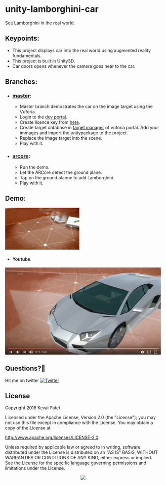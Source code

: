 # unity-lamborghini-car
See Lamborghini in the real world.

## Keypoints:
- This project displays car into the real world using augmented reality fundamentals.
- This project is built in Unity3D.
- Car doors opens whenever the camera goes near to the car.

## Branches:
- ### [master](https://github.com/kevalpatel2106/unity-lamborghini-car): 
  - Master branch demostrates the car on the image target using the Vuforia.
  - Login to the [dev portal](https://developer.vuforia.com).
  - Create licence key from [here](https://library.vuforia.com/articles/Solution/How-To-add-a-License-Key-to-your-Vuforia-App.html).
  - Create target database in [target manager](https://developer.vuforia.com/targetmanager/project/checkDeviceProjectsCreated?dataRequestedForUserId=) of vuforia portal. Add your immages and import the unitypackage to the project.
  - Replace the image target into the scene.
  - Play with it.
  
- ### [arcore](https://github.com/kevalpatel2106/unity-lamborghini-car/tree/arcore):
  - Run the demo.
  - Let the ARCore detect the ground plane.
  - Tap on the ground planne to add Lamborghini.
  - Play with it.
  

## Demo:
![image](/demo.gif)
- #### Youtube:
[![youtube_thumb](/youtube-thumb.png)](https://www.youtube.com/watch?v=GcMjDB7a8uY)

## Questions?🤔
Hit me on twitter [![Twitter](https://img.shields.io/badge/Twitter-@kevalpatel2106-blue.svg?style=flat)](https://twitter.com/kevalpatel2106)

## License
Copyright 2018 Keval Patel

Licensed under the Apache License, Version 2.0 (the "License"); you may not use this file except in compliance with the License. You may obtain a copy of the License at

http://www.apache.org/licenses/LICENSE-2.0

Unless required by applicable law or agreed to in writing, software distributed under the License is distributed on an "AS IS" BASIS, WITHOUT WARRANTIES OR CONDITIONS OF ANY KIND, either express or implied. See the License for the specific language governing permissions and limitations under the License.

<div align="center">
<img src="https://cloud.githubusercontent.com/assets/370176/26526332/03bb8ac2-432c-11e7-89aa-da3cd1c0e9cb.png">
</div>
